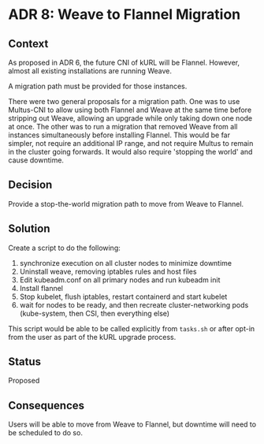 # ADR 8: Weave to Flannel Migration

## Context

As proposed in ADR 6, the future CNI of kURL will be Flannel.
However, almost all existing installations are running Weave.

A migration path must be provided for those instances.

There were two general proposals for a migration path.
One was to use Multus-CNI to allow using both Flannel and Weave at the same time before stripping out Weave, allowing an upgrade while only taking down one node at once.
The other was to run a migration that removed Weave from all instances simultaneously before installing Flannel.
This would be far simpler, not require an additional IP range, and not require Multus to remain in the cluster going forwards.
It would also require 'stopping the world' and cause downtime.

## Decision

Provide a stop-the-world migration path to move from Weave to Flannel.

## Solution

Create a script to do the following:

1. synchronize execution on all cluster nodes to minimize downtime
2. Uninstall weave, removing iptables rules and host files
3. Edit kubeadm.conf on all primary nodes and run kubeadm init
4. Install flannel
5. Stop kubelet, flush iptables, restart containerd and start kubelet
6. wait for nodes to be ready, and then recreate cluster-networking pods (kube-system, then CSI, then everything else)

This script would be able to be called explicitly from `tasks.sh` or after opt-in from the user as part of the kURL upgrade process.

## Status

Proposed

## Consequences

Users will be able to move from Weave to Flannel, but downtime will need to be scheduled to do so.
